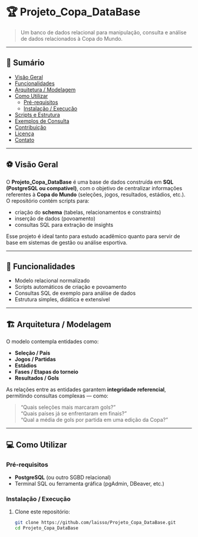 # 🏆 Projeto_Copa_DataBase

> Um banco de dados relacional para manipulação, consulta e análise de dados relacionados à Copa do Mundo.

---

## 🧭 Sumário

- [Visão Geral](#visão-geral)  
- [Funcionalidades](#funcionalidades)  
- [Arquitetura / Modelagem](#arquitetura--modelagem)  
- [Como Utilizar](#como-utilizar)  
  - [Pré-requisitos](#pré-requisitos)  
  - [Instalação / Execução](#instalação--execução)  
- [Scripts e Estrutura](#scripts-e-estrutura)  
- [Exemplos de Consulta](#exemplos-de-consulta)  
- [Contribuição](#contribuição)  
- [Licença](#licença)  
- [Contato](#contato)  

---

## ⚽ Visão Geral

O **Projeto_Copa_DataBase** é uma base de dados construída em **SQL (PostgreSQL ou compatível)**, com o objetivo de centralizar informações referentes à **Copa do Mundo** (seleções, jogos, resultados, estádios, etc.).  
O repositório contém scripts para:

- criação do **schema** (tabelas, relacionamentos e constraints)  
- inserção de dados (povoamento)  
- consultas SQL para extração de insights  

Esse projeto é ideal tanto para estudo acadêmico quanto para servir de base em sistemas de gestão ou análise esportiva.

---

## 🚀 Funcionalidades

- Modelo relacional normalizado  
- Scripts automáticos de criação e povoamento  
- Consultas SQL de exemplo para análise de dados  
- Estrutura simples, didática e extensível  

---

## 🏗️ Arquitetura / Modelagem

O modelo contempla entidades como:

- **Seleção / País**  
- **Jogos / Partidas**  
- **Estádios**  
- **Fases / Etapas do torneio**  
- **Resultados / Gols**

As relações entre as entidades garantem **integridade referencial**, permitindo consultas complexas — como:

> “Quais seleções mais marcaram gols?”  
> “Quais países já se enfrentaram em finais?”  
> “Qual a média de gols por partida em uma edição da Copa?”

---

## 💻 Como Utilizar

### Pré-requisitos

- **PostgreSQL** (ou outro SGBD relacional)  
- Terminal SQL ou ferramenta gráfica (pgAdmin, DBeaver, etc.)  

### Instalação / Execução

1. Clone este repositório:

   ```bash
   git clone https://github.com/laisso/Projeto_Copa_DataBase.git
   cd Projeto_Copa_DataBase
